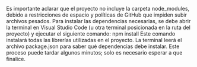 Es importante aclarar que el proyecto no incluye la carpeta node_modules, debido a restricciones de espacio y políticas de GitHub que impiden subir archivos pesados.
Para instalar las dependencias necesarias, se debe abrir la terminal en Visual Studio Code (u otra terminal posicionada en la ruta del proyecto) y ejecutar el siguiente comando:
npm install
Este comando instalará todas las librerías utilizadas en el proyecto. La terminal leerá el archivo package.json para saber qué dependencias debe instalar. Este proceso puede tardar algunos minutos; solo es necesario esperar a que finalice.
